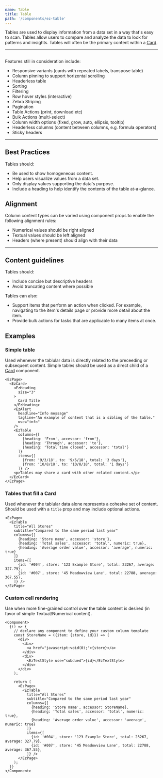 ```yaml
---
name: Table
title: Table
path: '/components/ez-table'
---
```


Tables are used to display information from a data set in a way that's easy to scan. Tables allow users to compare and analyze the data to look for patterns and insights. Tables will often be the primary content within a [Card](/components/ez-card).

---

<EzAlert
  headline="This component is under development"
  tagline="There will likely be breaking changes to the API. Proceeed with caution."
  use="warning"
/>

##

Features still in consideration include:

- Responsive variants (cards with repeated labels, transpose table)
- Column pinning to support horizontal scrolling
- Headerless table
- Sorting
- Filtering
- Row hover styles (interactive)
- Zebra Striping
- Pagination
- Table Actions (print, download etc)
- Bulk Actions (multi-select)
- Column width options (fixed, grow, auto, ellipsis, tooltip)
- Headerless columns (content between columns, e.g. formula operators)
- Sticky headers

---

## Best Practices

Tables should:

- Be used to show homogeneous content.
- Help users visualize values from a data set.
- Only display values supporting the data's purpose.
- Include a heading to help identify the contents of the table at-a-glance.

## Alignment

Column content types can be varied using component props to enable the following alignment rules:

- Numerical values should be right aligned
- Textual values should be left aligned
- Headers (where present) should align with their data

---

## Content guidelines

Tables should:

- Include concise but descriptive headers
- Avoid truncating content where possible

Tables can also:

- Support items that perform an action when clicked. For example, navigating to the item's details page or provide more detail about the item.
- Provide bulk actions for tasks that are applicable to many items at once.

## Examples

### Simple table

Used whenever the tablular data is directly related to the preceeding or subsequent content. Simple tables should be used as a direct child of a [Card](/components/ez-card) component.

```jsx-wide
<EzPage>
  <EzCard>
    <EzHeading
      size="3"
    >
      Card Title
    </EzHeading>
    <EzAlert
      headline="Info message"
      tagline="An example of content that is a sibling of the table."
      use="info"
    />
    <EzTable
      columns={[
        {heading: 'From', accessor: 'from'},
        {heading: 'Through', accessor: 'to'},
        {heading: 'Total time closed', accessor: 'total'}
      ]}
      items={[
        {from: '9/3/18', to: '9/5/18', total: '3 days'},
        {from: '10/8/18', to: '10/8/18', total: '1 days'}
      ]} />
    <p>Tables may share a card with other related content.</p>
  </EzCard>
</EzPage>
```

### Tables that fill a Card

Used whenever the tablular data alone represents a cohesive set of content. Should be used with a `title` prop and may include optional actions.

```jsx-wide
<EzPage>
  <EzTable
    title="All Stores"
    subtitle="Compared to the same period last year"
    columns={[
      {heading: 'Store name', accessor: 'store'},
      {heading: 'Total sales', accessor: 'total', numeric: true},
      {heading: 'Average order value', accessor: 'average', numeric: true}
    ]}
    items={[
      {id: '#004', store: '123 Example Store', total: 23267, average: 327.79},
      {id: '#007', store: '45 Meadowview Lane', total: 22788, average: 367.55},
    ]} />
</EzPage>
```

### Custom cell rendering

Use when more fine-grained control over the table content is desired (in favor of simple Textual/Numerical content).

```jsx-wide
<Component>
  {() => {
    // declare any component to define your custom column template
    const StoreName = ({item: {store, id}}) => (
      <div>
        <div>
          <a href="javascript:void(0);">{store}</a>
        </div>
        <div>
          <EzTextStyle use="subdued">{id}</EzTextStyle>
        </div>
      </div>
    );

    return (
      <EzPage>
        <EzTable
          title="All Stores"
          subtitle="Compared to the same period last year"
          columns={[
            {heading: 'Store name', accessor: StoreName},
            {heading: 'Total sales', accessor: 'total', numeric: true},
            {heading: 'Average order value', accessor: 'average', numeric: true}
          ]}
          items={[
            {id: '#004', store: '123 Example Store', total: 23267, average: 327.79},
            {id: '#007', store: '45 Meadowview Lane', total: 22788, average: 367.55},
          ]} />
      </EzPage>
    );
  }}
</Component>
```
